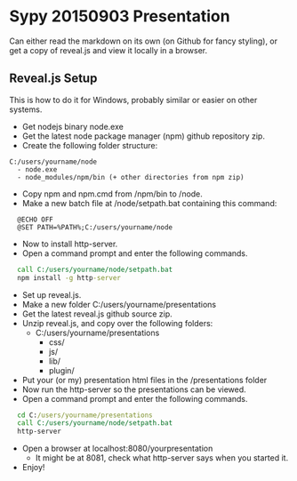 # Sypy 20150903 Presentation

Can either read the markdown on its own (on Github for fancy styling), or get 
a copy of reveal.js and view it locally in a browser.

## Reveal.js Setup
This is how to do it for Windows, probably similar or easier on other systems.
- Get nodejs binary node.exe
- Get the latest node package manager (npm) github repository zip.
- Create the following folder structure:
```
C:/users/yourname/node
  - node.exe
  - node_modules/npm/bin (+ other directories from npm zip)
```
- Copy npm and npm.cmd from /npm/bin to /node.
- Make a new batch file at /node/setpath.bat containing this command:
```batch
  @ECHO OFF
  @SET PATH=%PATH%;C:/users/yourname/node
```
- Now to install http-server.
- Open a command prompt and enter the following commands.
```cmd
  call C:/users/yourname/node/setpath.bat
  npm install -g http-server
```
- Set up reveal.js.
- Make a new folder C:/users/yourname/presentations
- Get the latest reveal.js github source zip.
- Unzip reveal.js, and copy over the following folders:
  + C:/users/yourname/presentations
    - css/
    - js/
    - lib/
    - plugin/
- Put your (or my) presentation html files in the /presentations folder
- Now run the http-server so the presentations can be viewed.
- Open a command prompt and enter the following commands.
```cmd
  cd C:/users/yourname/presentations
  call C:/users/yourname/node/setpath.bat
  http-server
```
- Open a browser at localhost:8080/yourpresentation
  + It might be at 8081, check what http-server says when you started it.
- Enjoy!